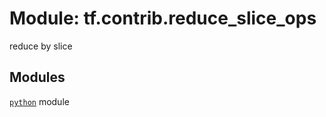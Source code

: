 <div itemscope itemtype="http://developers.google.com/ReferenceObject">
<meta itemprop="name" content="tf.contrib.reduce_slice_ops" />
<meta itemprop="path" content="Stable" />
</div>

# Module: tf.contrib.reduce_slice_ops

reduce by slice

<!-- Placeholder for "Used in" -->


## Modules

[`python`](../../tf/contrib/reduce_slice_ops/python.md) module


